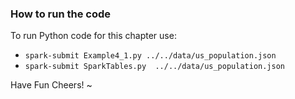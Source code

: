 ### How to run the code
To run Python code for this chapter use:

 * `spark-submit Example4_1.py ../../data/us_population.json`
 * `spark-submit SparkTables.py  ../../data/us_population.json`

Have Fun
Cheers!
~
